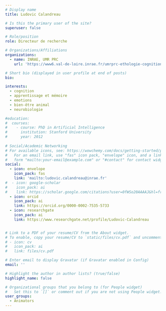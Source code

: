 ```yaml
---
# Display name
title: Ludovic Calandreau

# Is this the primary user of the site?
superuser: false

# Role/position
role: Directeur de recherche

# Organizations/Affiliations
organizations:
  - name: INRAE, UMR PRC
    url: 'https://www6.val-de-loire.inrae.fr/umrprc-ethologie-cognition/'

# Short bio (displayed in user profile at end of posts)
bio: 

interests:
  - cognition
  - apprentissage et mémoire
  - emotions
  - bien-être animal
  - neurobiologie

#education:
#  courses:
#    - course: PhD in Artificial Intelligence
#      institution: Stanford University
#      year: 2012
 
# Social/Academic Networking
# For available icons, see: https://wowchemy.com/docs/getting-started/page-builder/#icons
#   For an email link, use "fas" icon pack, "envelope" icon, and a link in the
#   form "mailto:your-email@example.com" or "#contact" for contact widget.
social:
  - icon: envelope
    icon_pack: fas
    link: 'mailto:ludovic.calandreau@inrae.fr'
#  - icon: google-scholar
#    icon_pack: ai
#    link: https://scholar.google.com/citations?user=0fWSo20AAAAJ&hl=fr
  - icon: orcid
    icon_pack: ai
    link: https://orcid.org/0000-0002-7535-5733
  - icon: researchgate
    icon_pack: ai
    link: https://www.researchgate.net/profile/Ludovic-Calandreau


# Link to a PDF of your resume/CV from the About widget.
# To enable, copy your resume/CV to `static/files/cv.pdf` and uncomment the lines below.
# - icon: cv
#   icon_pack: ai
#   link: files/cv.pdf

# Enter email to display Gravatar (if Gravatar enabled in Config)
email: ''

# Highlight the author in author lists? (true/false)
highlight_name: false

# Organizational groups that you belong to (for People widget)
#   Set this to `[]` or comment out if you are not using People widget.
user_groups:
  - Animators
---
```



